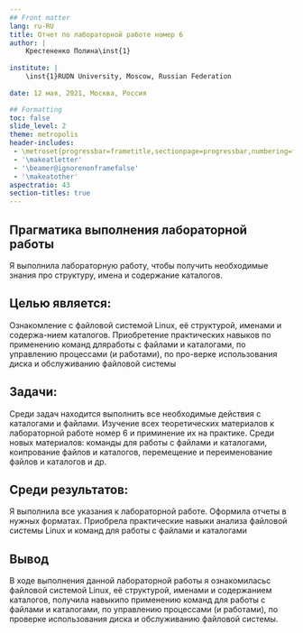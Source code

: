 ```yaml
---
## Front matter
lang: ru-RU
title: Отчет по лабораторной работе номер 6
author: |
	Крестененко Полина\inst{1}
	
institute: |
	\inst{1}RUDN University, Moscow, Russian Federation
	
date: 12 мая, 2021, Москва, Россия

## Formatting
toc: false
slide_level: 2
theme: metropolis
header-includes: 
 - \metroset{progressbar=frametitle,sectionpage=progressbar,numbering=fraction}
 - '\makeatletter'
 - '\beamer@ignorenonframefalse'
 - '\makeatother'
aspectratio: 43
section-titles: true
---
```


## Прагматика выполнения лабораторной работы

Я выполнила лабораторную работу, чтобы получить необходимые знания про структуру, имена и содержание каталогов.

## Целью является:
Ознакомление с файловой системой Linux, её структурой, именами и содержа-нием каталогов. Приобретение практических навыков по применению команд дляработы с файлами и каталогами, по управлению процессами (и работами), по про-верке использования диска и обслуживанию файловой системы

## Задачи:
Среди задач находится выполнить все необходимые действия с каталогами и файлами. Изучение всех теоретических материалов к лабораторной работе номер 6 и приминение их на практике. Среди новых материалов: команды для работы с файлами и каталогами, коипрование файлов и каталогов, перемещение и переименование файлов и каталогов и др.

## Среди результатов:
 
 Я выполнила все указания к лабораторной работе. Оформила отчеты в нужных форматах. Приобрела практические навыки анализа файловой системы Linuх и команд для работы с файлами и каталогами

## Вывод 
В ходе выполнения данной лабораторной работы я ознакомиласьс  файловой  системой  Linux,  её  структурой,  именами  и  содержанием каталогов,  получила  навыкипо  применению  команд  для  работы  с файлами  и  каталогами,  по  управлению  процессами  (и  работами),  по проверке использования диска и обслуживанию файловой системы.


